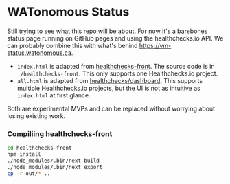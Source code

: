 # WATonomous Status

Still trying to see what this repo will be about. For now it's a barebones status page running on GitHub pages and using the healthchecks.io API. We can probably combine this with what's behind https://vm-status.watonomous.ca.

- `index.html` is adapted from [healthchecks-front](https://github.com/nicoandrade/healthchecks-front). The source code is in `./healthchecks-front`. This only supports one Healthchecks.io project.
- `all.html` is adapted from [healthchecks/dashboard](https://github.com/healthchecks/dashboard). This supports multiple Healthchecks.io projects, but the UI is not as intuitive as `index.html` at first glance.

Both are experimental MVPs and can be replaced without worrying about losing existing work.

### Compiliing healthchecks-front

```bash
cd healthchecks-front
npm install
./node_modules/.bin/next build
./node_modules/.bin/next export
cp -r out/* ..
```
